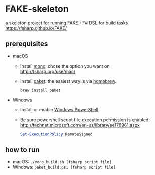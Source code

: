 # FAKE-skeleton
a skeleton project for running FAKE : F# DSL for build tasks https://fsharp.github.io/FAKE/

## prerequisites
* macOS
    * Install [mono](): chose the option you want on http://fsharp.org/use/mac/
    * Install [paket](https://fsprojects.github.io/Paket/): the easiest way is via [homebrew](http://brew.sh).
        
        ```bash
        brew install paket
        ```
* Windows
    * Install or enable [Windows PowerShell](http://msdn.microsoft.com/en-us/powershell).
    * Be sure powershell script file execution permission is enabled: http://technet.microsoft.com/en-us/library/ee176961.aspx 
        
        ```powershell
        Set-ExecutionPolicy RemoteSigned
        ```
## how to run
* macOS: ```./mono_build.sh [fsharp script file]```
* Windows: ```paket_build.ps1 [fsharp script file]```